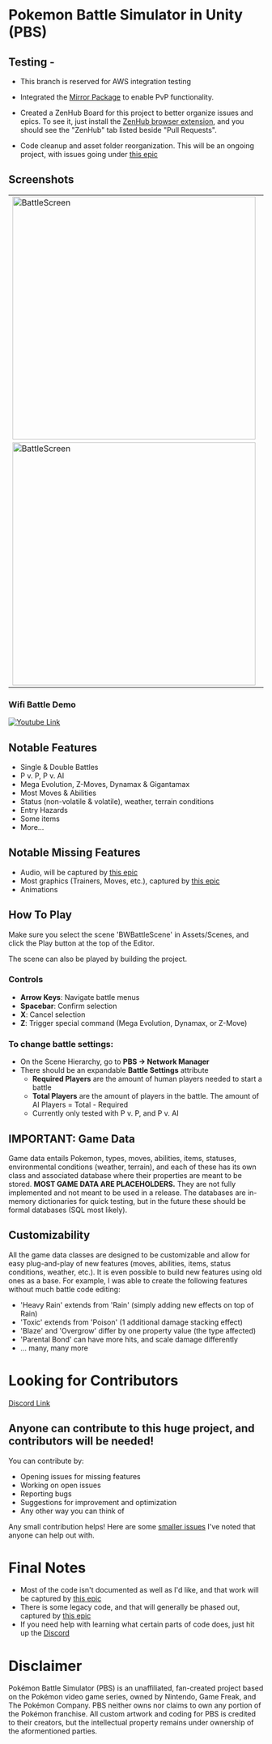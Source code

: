 # Pokemon Battle Simulator in Unity (PBS)

## Testing -
- This branch is reserved for AWS integration testing

- Integrated the [Mirror Package](https://github.com/vis2k/Mirror) to enable PvP functionality.
- Created a ZenHub Board for this project to better organize issues and epics. To see it, just install the [ZenHub browser extension](https://www.zenhub.com/extension), and you should see the "ZenHub" tab listed beside "Pull Requests".
- Code cleanup and asset folder reorganization. This will be an ongoing project, with issues going under [this epic](https://github.com/AJ2O/pbs-unity/issues/11)


## Screenshots
<table>
  <tr>
    <td><img src="Screenshots/Doubles Battle.png" alt="BattleScreen" width="480"/></td>
    <td><img src="Screenshots/Z-Move Select.png" alt="BattleScreen" width="480"/></td>
  </tr>
  <tr>
    <td><img src="Screenshots/Party Select.png" alt="BattleScreen" width="480"/></td>
    <td><img src="Screenshots/Turn Event 1.png" alt="BattleScreen" width="480"/></td>
  </tr>
</table>

### Wifi Battle Demo
[![Youtube Link](https://img.youtube.com/vi/AqeltOmgfMQ/0.jpg)](https://www.youtube.com/watch?v=AqeltOmgfMQ)

## Notable Features
- Single & Double Battles
- P v. P, P v. AI
- Mega Evolution, Z-Moves, Dynamax & Gigantamax
- Most Moves & Abilities
- Status (non-volatile & volatile), weather, terrain conditions
- Entry Hazards
- Some items
- More... 

## Notable Missing Features
- Audio, will be captured by [this epic](https://github.com/AJ2O/pbs-unity/issues/20)
- Most graphics (Trainers, Moves, etc.), captured by [this epic](https://github.com/AJ2O/pbs-unity/issues/21)
- Animations

## How To Play
Make sure you select the scene 'BWBattleScene' in Assets/Scenes, and click the Play button at the top of the Editor.

The scene can also be played by building the project.

### Controls
- **Arrow Keys**: Navigate battle menus
- **Spacebar**: Confirm selection
- **X**: Cancel selection
- **Z**: Trigger special command (Mega Evolution, Dynamax, or Z-Move)

### To change battle settings:
- On the Scene Hierarchy, go to **PBS -> Network Manager**
- There should be an expandable **Battle Settings** attribute
  - **Required Players** are the amount of human players needed to start a battle
  - **Total Players** are the amount of players in the battle. The amount of AI Players = Total - Required
  - Currently only tested with P v. P, and P v. AI

## IMPORTANT: Game Data
Game data entails Pokemon, types, moves, abilities, items, statuses, environmental conditions (weather, terrain), and each of these has its own class and associated database where their properties are meant to be stored. **MOST GAME DATA ARE PLACEHOLDERS.** They are not fully implemented and not meant to be used in a release. The databases are in-memory dictionaries for quick testing, but in the future these should be formal databases (SQL most likely).

## Customizability
All the game data classes are designed to be customizable and allow for easy plug-and-play of new features (moves, abilities, items, status conditions, weather, etc.). It is even possible to build new features using old ones as a base. For example, I was able to create the following features without much battle code editing:
  - 'Heavy Rain' extends from 'Rain' (simply adding new effects on top of Rain)
  - 'Toxic' extends from 'Poison' (1 additional damage stacking effect)
  - 'Blaze' and 'Overgrow' differ by one property value (the type affected)
  - 'Parental Bond' can have more hits, and scale damage differently
  - ... many, many more

# Looking for Contributors
[Discord Link](https://discord.com/invite/nNApAGQ)

## Anyone can contribute to this huge project, and contributors will be needed!
You can contribute by:
- Opening issues for missing features
- Working on open issues
- Reporting bugs
- Suggestions for improvement and optimization
- Any other way you can think of

Any small contribution helps! Here are some [smaller issues](https://github.com/AJ2O/pbs-unity/issues?q=is%3Aopen+is%3Aissue+label%3A%22good+first+issue%22) I've noted that anyone can help out with.

# Final Notes
- Most of the code isn't documented as well as I'd like, and that work will be captured by [this epic](https://github.com/AJ2O/pbs-unity/issues/9) 
- There is some legacy code, and that will generally be phased out, captured by [this epic](https://github.com/AJ2O/pbs-unity/issues/11)
- If you need help with learning what certain parts of code does, just hit up the [Discord](https://discord.com/invite/nNApAGQ)

# Disclaimer
Pokémon Battle Simulator (PBS) is an unaffiliated, fan-created project based on
the Pokémon video game series, owned by Nintendo, Game Freak, and The Pokémon Company. PBS 
neither owns nor claims to own any portion of the Pokémon franchise. All 
custom artwork and coding for PBS is credited to their creators, but the 
intellectual property remains under ownership of the aformentioned parties.
